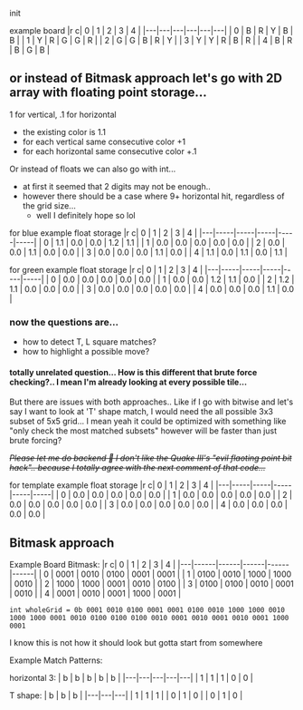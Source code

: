 init

example board
|r c| 0 | 1 | 2 | 3 | 4 |
|---|---|---|---|---|---|
| 0 | B | R | Y | B | B |
| 1 | Y | R | G | G | R |
| 2 | G | G | B | R | Y |
| 3 | Y | Y | R | B | R |
| 4 | B | R | B | G | B |

## or instead of Bitmask approach let's go with 2D array with floating point storage...

1 for vertical, .1 for horizontal
- the existing color is 1.1
- for each vertical same consecutive color +1
- for each horizontal same consecutive color +.1

Or instead of floats we can also go with int...
- at first it seemed that 2 digits may not be enough..
- however there should be a case where 9+ horizontal hit, regardless of the grid size...
  - well I definitely hope so lol

for blue example float storage 
|r c|  0  |  1  |  2  |  3  |  4  |
|---|-----|-----|-----|-----|-----|
| 0 | 1.1 | 0.0 | 0.0 | 1.2 | 1.1 |
| 1 | 0.0 | 0.0 | 0.0 | 0.0 | 0.0 |
| 2 | 0.0 | 0.0 | 1.1 | 0.0 | 0.0 |
| 3 | 0.0 | 0.0 | 0.0 | 1.1 | 0.0 |
| 4 | 1.1 | 0.0 | 1.1 | 0.0 | 1.1 |

for green example float storage 
|r c|  0  |  1  |  2  |  3  |  4  |
|---|-----|-----|-----|-----|-----|
| 0 | 0.0 | 0.0 | 0.0 | 0.0 | 0.0 |
| 1 | 0.0 | 0.0 | 1.2 | 1.1 | 0.0 |
| 2 | 1.2 | 1.1 | 0.0 | 0.0 | 0.0 |
| 3 | 0.0 | 0.0 | 0.0 | 0.0 | 0.0 |
| 4 | 0.0 | 0.0 | 0.0 | 1.1 | 0.0 |

### now the questions are...
-  how to detect T, L square matches?
-  how to highlight a possible move?

#### totally unrelated question... How is this different that brute force checking?.. I mean I'm already looking at every possible tile...
But there are issues with both approaches.. Like if I go with bitwise and let's say I want to look at 'T' shape match, I would need the all possible 3x3 subset of 5x5 grid...
I mean yeah it could be optimized with something like "only check the most matched subsets" however will be faster than just brute forcing?

~~_Please let me do backend 🙏 I don't like the Quake III's "evil flaoting point bit hack".. because I totally agree with the next comment of that code..._~~

for template example float storage 
|r c|  0  |  1  |  2  |  3  |  4  |
|---|-----|-----|-----|-----|-----|
| 0 | 0.0 | 0.0 | 0.0 | 0.0 | 0.0 |
| 1 | 0.0 | 0.0 | 0.0 | 0.0 | 0.0 |
| 2 | 0.0 | 0.0 | 0.0 | 0.0 | 0.0 |
| 3 | 0.0 | 0.0 | 0.0 | 0.0 | 0.0 |
| 4 | 0.0 | 0.0 | 0.0 | 0.0 | 0.0 |

## Bitmask approach

Example Board Bitmask:
|r c| 0    | 1    | 2    | 3    | 4    |
|---|------|------|------|------|------|
| 0 | 0001 | 0010 | 0100 | 0001 | 0001 |
| 1 | 0100 | 0010 | 1000 | 1000 | 0010 |
| 2 | 1000 | 1000 | 0001 | 0010 | 0100 |
| 3 | 0100 | 0100 | 0010 | 0001 | 0010 |
| 4 | 0001 | 0010 | 0001 | 1000 | 0001 |

```
int wholeGrid = 0b 0001 0010 0100 0001 0001 0100 0010 1000 1000 0010 1000 1000 0001 0010 0100 0100 0100 0010 0001 0010 0001 0010 0001 1000 0001
```

I know this is not how it should look but gotta start from somewhere

Example Match Patterns:

horizontal 3:
| b | b | b | b | b |
|---|---|---|---|---|
| 1 | 1 | 1 | 0 | 0 |

T shape:
| b | b | b |
|---|---|---|
| 1 | 1 | 1 |
| 0 | 1 | 0 |
| 0 | 1 | 0 |

